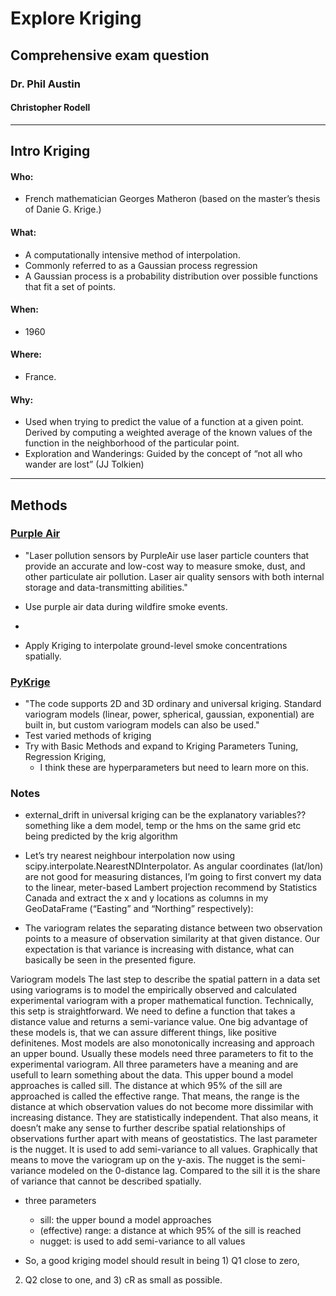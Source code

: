 # Explore Kriging
## Comprehensive exam question
### Dr. Phil Austin
#### Christopher Rodell
<hr />

## Intro Kriging
#### Who:
- French mathematician Georges Matheron (based on the master’s thesis of Danie G. Krige.)

#### What:
- A computationally intensive method of interpolation.
- Commonly referred to as a Gaussian process regression
- A Gaussian process is a probability distribution over possible functions that fit a set of points.

#### When:
- 1960

#### Where:
- France.

#### Why:
- Used when trying to predict the value of a function at a given point. Derived by computing a weighted average of the known values of the function in the neighborhood of the particular point.
- Exploration and Wanderings: Guided by the concept of “not all who wander are lost” (JJ Tolkien)
<hr />

## Methods
### [Purple Air](https://www2.purpleair.com/)
- "Laser pollution sensors by PurpleAir use laser particle counters that provide an accurate and low-cost way to measure smoke, dust, and other particulate air pollution. Laser air quality sensors with both internal storage and data-transmitting abilities."
- Use purple air data during wildfire smoke events.
-

- Apply Kriging to interpolate ground-level smoke concentrations spatially.
### [PyKrige](https://geostat-framework.readthedocs.io/projects/pykrige/en/stable/index.html)
- "The code supports 2D and 3D ordinary and universal kriging. Standard variogram models (linear, power, spherical, gaussian, exponential) are built in, but custom variogram models can also be used."
- Test varied methods of kriging
- Try with Basic Methods and expand to Kriging Parameters Tuning, Regression Kriging,
  - I think these are hyperparameters but need to learn more on this.


### Notes

- external_drift in universal kriging can be the explanatory variables?? something like a dem model, temp or the hms on the same grid etc being predicted by the krig algorithm

- Let’s try nearest neighbour interpolation now using scipy.interpolate.NearestNDInterpolator. As angular coordinates (lat/lon) are not good for measuring distances, I’m going to first convert my data to the linear, meter-based Lambert projection recommend by Statistics Canada and extract the x and y locations as columns in my GeoDataFrame (“Easting” and “Northing” respectively):

- The variogram relates the separating distance between two observation points to a measure of observation similarity at that given distance. Our expectation is that variance is increasing with distance, what can basically be seen in the presented figure.


Variogram models
The last step to describe the spatial pattern in a data set using variograms is to model the empirically observed and calculated experimental variogram with a proper mathematical function. Technically, this setp is straightforward. We need to define a function that takes a distance value and returns a semi-variance value. One big advantage of these models is, that we can assure different things, like positive definitenes. Most models are also monotonically increasing and approach an upper bound. Usually these models need three parameters to fit to the experimental variogram. All three parameters have a meaning and are usefull to learn something about the data. This upper bound a model approaches is called sill. The distance at which 95% of the sill are approached is called the effective range. That means, the range is the distance at which observation values do not become more dissimilar with increasing distance. They are statistically independent. That also means, it doesn’t make any sense to further describe spatial relationships of observations further apart with means of geostatistics. The last parameter is the nugget. It is used to add semi-variance to all values. Graphically that means to move the variogram up on the y-axis. The nugget is the semi-variance modeled on the 0-distance lag. Compared to the sill it is the share of variance that cannot be described spatially.
- three parameters
    - sill: the upper bound a model approaches
    - (effective) range: a distance at which 95% of the sill is reached
    - nugget: is used to add semi-variance to all values

- So, a good kriging model should result in being 1) Q1 close to zero,
2) Q2 close to one, and 3) cR as small as possible.
